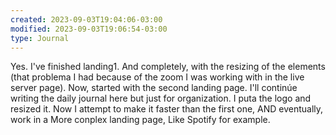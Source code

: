 ```yaml
---
created: 2023-09-03T19:04:06-03:00
modified: 2023-09-03T19:06:54-03:00
type: Journal
---
```


Yes. I've finished landing1. And completely, with the resizing of the elements (that problema I had because of the zoom I was working with in the live server page). Now, started with the second landing page. I'll continúe writing the daily journal here but just for organization. I puta the logo and resized it. Now I attempt to make it faster than the first one, AND eventually, work in a More conplex landing page, Like Spotify for example.
